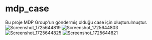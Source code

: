 # mdp_case
Bu proje MDP Group'un göndermiş olduğu case için oluşturulmuştur.
![Screenshot_1725644819](https://github.com/user-attachments/assets/50fffb05-6773-454e-8636-3d85bd52acb8)
![Screenshot_1725644803](https://github.com/user-attachments/assets/bc68e8b2-a174-45ca-bc18-2e728bf73e1c)
![Screenshot_1725644825](https://github.com/user-attachments/assets/221f991e-d91a-4fbe-b883-0e49d2231bb7)
![Screenshot_1725644821](https://github.com/user-attachments/assets/8ac5d337-9c25-4665-8664-de468d3437e0)
